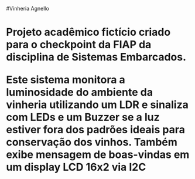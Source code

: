 #Vinheria Agnello<h1>


Projeto acadêmico fictício criado para o checkpoint da FIAP da disciplina de Sistemas Embarcados.

Este sistema monitora a luminosidade do ambiente da vinheria utilizando um LDR e sinaliza com LEDs e um Buzzer se a luz estiver fora dos padrões ideais para conservação dos vinhos. Também exibe mensagem de boas-vindas em um display LCD 16x2 via I2C
